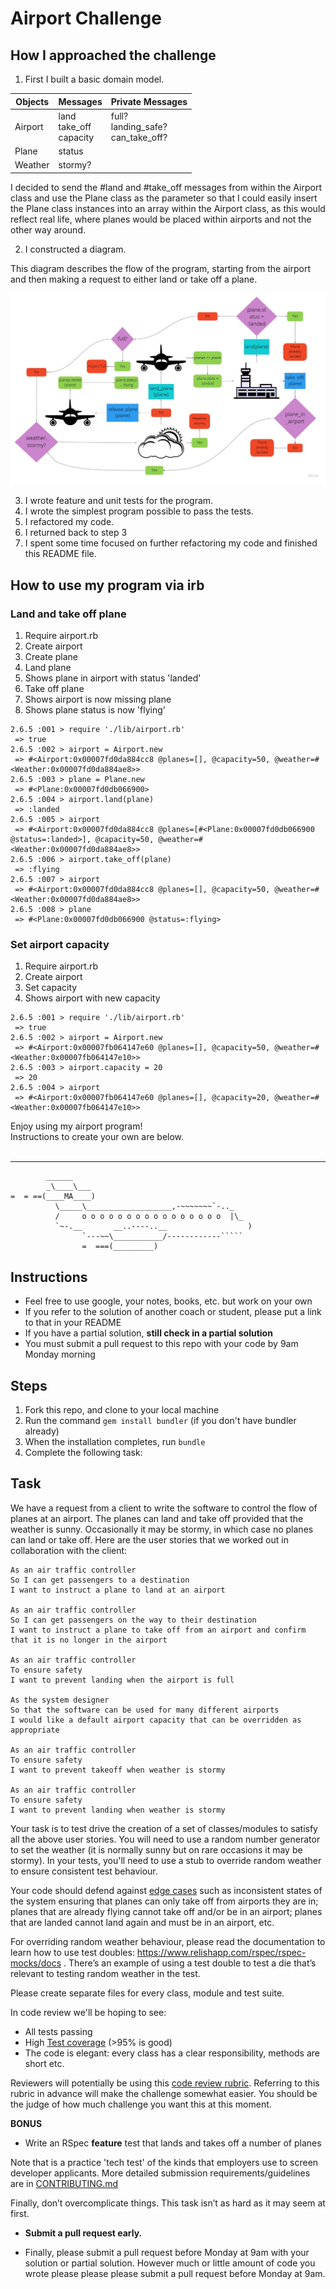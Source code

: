 Airport Challenge
=================


How I approached the challenge
-----------------------------

1. First I built a basic domain model.

Objects | Messages | Private Messages
-------|--------|----------
Airport | land <br/> take_off <br/> capacity | full? <br/> landing_safe? <br/> can_take_off?
Plane   | status
Weather | stormy?

I decided to send the #land and #take_off messages from within the Airport class and use the Plane class as the parameter so that I could easily insert the Plane class instances into an array within the Airport class, as this would reflect real life, where planes would be placed within airports and not the other way around.



2. I constructed a diagram.

This diagram describes the flow of the program, starting from the airport and then making a request to either land or take off a plane.

 ![diagram](./images/codediagram.jpg)

3. I wrote feature and unit tests for the program.
4. I wrote the simplest program possible to pass the tests.
5. I refactored my code.
6. I returned back to step 3
7. I spent some time focused on further refactoring my code and finished this README file.

How to use my program via irb
--------------------------
### Land and take off plane
1. Require airport.rb
2. Create airport
3. Create plane
4. Land plane
5. Shows plane in airport with status 'landed'
6. Take off plane
7. Shows airport is now missing plane
8. Shows plane status is now 'flying'
```
2.6.5 :001 > require './lib/airport.rb'
 => true 
2.6.5 :002 > airport = Airport.new
 => #<Airport:0x00007fd0da884cc8 @planes=[], @capacity=50, @weather=#<Weather:0x00007fd0da884ae8>> 
2.6.5 :003 > plane = Plane.new
 => #<Plane:0x00007fd0db066900> 
2.6.5 :004 > airport.land(plane)
 => :landed 
2.6.5 :005 > airport
 => #<Airport:0x00007fd0da884cc8 @planes=[#<Plane:0x00007fd0db066900 @status=:landed>], @capacity=50, @weather=#<Weather:0x00007fd0da884ae8>> 
2.6.5 :006 > airport.take_off(plane)
 => :flying 
2.6.5 :007 > airport
 => #<Airport:0x00007fd0da884cc8 @planes=[], @capacity=50, @weather=#<Weather:0x00007fd0da884ae8>> 
2.6.5 :008 > plane
 => #<Plane:0x00007fd0db066900 @status=:flying> 
```
### Set airport capacity
1. Require airport.rb
2. Create airport
3. Set capacity
4. Shows airport with new capacity
```
2.6.5 :001 > require './lib/airport.rb'
 => true 
2.6.5 :002 > airport = Airport.new
 => #<Airport:0x00007fb064147e60 @planes=[], @capacity=50, @weather=#<Weather:0x00007fb064147e10>> 
2.6.5 :003 > airport.capacity = 20
 => 20 
2.6.5 :004 > airport
 => #<Airport:0x00007fb064147e60 @planes=[], @capacity=20, @weather=#<Weather:0x00007fb064147e10>> 
```
Enjoy using my airport program! <br/>
Instructions to create your own are below.
<br/>
<br/>


--------------------------

```
        ______
        _\____\___
=  = ==(____MA____)
          \_____\___________________,-~~~~~~~`-.._
          /     o o o o o o o o o o o o o o o o  |\_
          `~-.__       __..----..__                  )
                `---~~\___________/------------`````
                =  ===(_________)

```
Instructions
---------

* Feel free to use google, your notes, books, etc. but work on your own
* If you refer to the solution of another coach or student, please put a link to that in your README
* If you have a partial solution, **still check in a partial solution**
* You must submit a pull request to this repo with your code by 9am Monday morning

Steps
-------

1. Fork this repo, and clone to your local machine
2. Run the command `gem install bundler` (if you don't have bundler already)
3. When the installation completes, run `bundle`
4. Complete the following task:

Task
-----

We have a request from a client to write the software to control the flow of planes at an airport. The planes can land and take off provided that the weather is sunny. Occasionally it may be stormy, in which case no planes can land or take off.  Here are the user stories that we worked out in collaboration with the client:

```
As an air traffic controller 
So I can get passengers to a destination 
I want to instruct a plane to land at an airport

As an air traffic controller 
So I can get passengers on the way to their destination 
I want to instruct a plane to take off from an airport and confirm that it is no longer in the airport

As an air traffic controller 
To ensure safety 
I want to prevent landing when the airport is full 

As the system designer
So that the software can be used for many different airports
I would like a default airport capacity that can be overridden as appropriate

As an air traffic controller 
To ensure safety 
I want to prevent takeoff when weather is stormy 

As an air traffic controller 
To ensure safety 
I want to prevent landing when weather is stormy 
```

Your task is to test drive the creation of a set of classes/modules to satisfy all the above user stories. You will need to use a random number generator to set the weather (it is normally sunny but on rare occasions it may be stormy). In your tests, you'll need to use a stub to override random weather to ensure consistent test behaviour.

Your code should defend against [edge cases](http://programmers.stackexchange.com/questions/125587/what-are-the-difference-between-an-edge-case-a-corner-case-a-base-case-and-a-b) such as inconsistent states of the system ensuring that planes can only take off from airports they are in; planes that are already flying cannot take off and/or be in an airport; planes that are landed cannot land again and must be in an airport, etc.

For overriding random weather behaviour, please read the documentation to learn how to use test doubles: https://www.relishapp.com/rspec/rspec-mocks/docs . There’s an example of using a test double to test a die that’s relevant to testing random weather in the test.

Please create separate files for every class, module and test suite.

In code review we'll be hoping to see:

* All tests passing
* High [Test coverage](https://github.com/makersacademy/course/blob/main/pills/test_coverage.md) (>95% is good)
* The code is elegant: every class has a clear responsibility, methods are short etc. 

Reviewers will potentially be using this [code review rubric](docs/review.md).  Referring to this rubric in advance will make the challenge somewhat easier.  You should be the judge of how much challenge you want this at this moment.

**BONUS**

* Write an RSpec **feature** test that lands and takes off a number of planes

Note that is a practice 'tech test' of the kinds that employers use to screen developer applicants.  More detailed submission requirements/guidelines are in [CONTRIBUTING.md](CONTRIBUTING.md)

Finally, don’t overcomplicate things. This task isn’t as hard as it may seem at first.

* **Submit a pull request early.**

* Finally, please submit a pull request before Monday at 9am with your solution or partial solution.  However much or little amount of code you wrote please please please submit a pull request before Monday at 9am.
